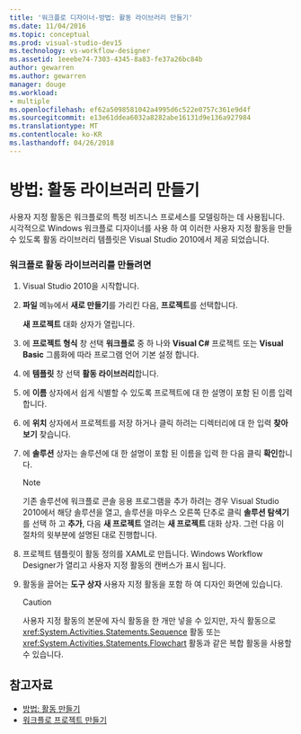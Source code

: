 ```yaml
---
title: '워크플로 디자이너-방법: 활동 라이브러리 만들기'
ms.date: 11/04/2016
ms.topic: conceptual
ms.prod: visual-studio-dev15
ms.technology: vs-workflow-designer
ms.assetid: 1eeebe74-7303-4345-8a83-fe37a26bc84b
author: gewarren
ms.author: gewarren
manager: douge
ms.workload:
- multiple
ms.openlocfilehash: ef62a5098581042a4995d6c522e0757c361e9d4f
ms.sourcegitcommit: e13e61ddea6032a8282abe16131d9e136a927984
ms.translationtype: MT
ms.contentlocale: ko-KR
ms.lasthandoff: 04/26/2018
---
```

# <a name="how-to-create-an-activity-library"></a>방법: 활동 라이브러리 만들기
사용자 지정 활동은 워크플로의 특정 비즈니스 프로세스를 모델링하는 데 사용됩니다. 시각적으로 Windows 워크플로 디자이너를 사용 하 여 이러한 사용자 지정 활동을 만들 수 있도록 활동 라이브러리 템플릿은 Visual Studio 2010에서 제공 되었습니다.

### <a name="to-create-a-workflow-activity-library"></a>워크플로 활동 라이브러리를 만들려면

1.  Visual Studio 2010을 시작합니다.

2.  **파일** 메뉴에서 **새로 만들기**를 가리킨 다음, **프로젝트**를 선택합니다.

     **새 프로젝트** 대화 상자가 열립니다.

3.  에 **프로젝트 형식** 창 선택 **워크플로** 중 하 나와 **Visual C#** 프로젝트 또는 **Visual Basic** 그룹화에 따라 프로그램 언어 기본 설정 합니다.

4.  에 **템플릿** 창 선택 **활동 라이브러리**합니다.

5.  에 **이름** 상자에서 쉽게 식별할 수 있도록 프로젝트에 대 한 설명이 포함 된 이름 입력 합니다.

6.  에 **위치** 상자에서 프로젝트를 저장 하거나 클릭 하려는 디렉터리에 대 한 입력 **찾아보기** 찾습니다.

7.  에 **솔루션** 상자는 솔루션에 대 한 설명이 포함 된 이름을 입력 한 다음 클릭 **확인**합니다.

    > [!NOTE]
    > 기존 솔루션에 워크플로 콘솔 응용 프로그램을 추가 하려는 경우 Visual Studio 2010에서 해당 솔루션을 열고, 솔루션을 마우스 오른쪽 단추로 클릭 **솔루션 탐색기**를 선택 하 고 **추가**, 다음  **새 프로젝트** 열려는 **새 프로젝트** 대화 상자. 그런 다음 이 절차의 윗부분에 설명된 대로 진행합니다.

8.  프로젝트 템플릿이 활동 정의를 XAML로 만듭니다. Windows Workflow Designer가 열리고 사용자 지정 활동의 캔버스가 표시 됩니다.

9. 활동을 끌어는 **도구 상자** 사용자 지정 활동을 포함 하 여 디자인 화면에 있습니다.

    > [!CAUTION]
    > 사용자 지정 활동의 본문에 자식 활동을 한 개만 넣을 수 있지만, 자식 활동으로 <xref:System.Activities.Statements.Sequence> 활동 또는 <xref:System.Activities.Statements.Flowchart> 활동과 같은 복합 활동을 사용할 수 있습니다.

## <a name="see-also"></a>참고자료

- [방법: 활동 만들기](/dotnet/framework/windows-workflow-foundation/how-to-create-an-activity)
- [워크플로 프로젝트 만들기](../workflow-designer/creating-a-workflow-project.md)